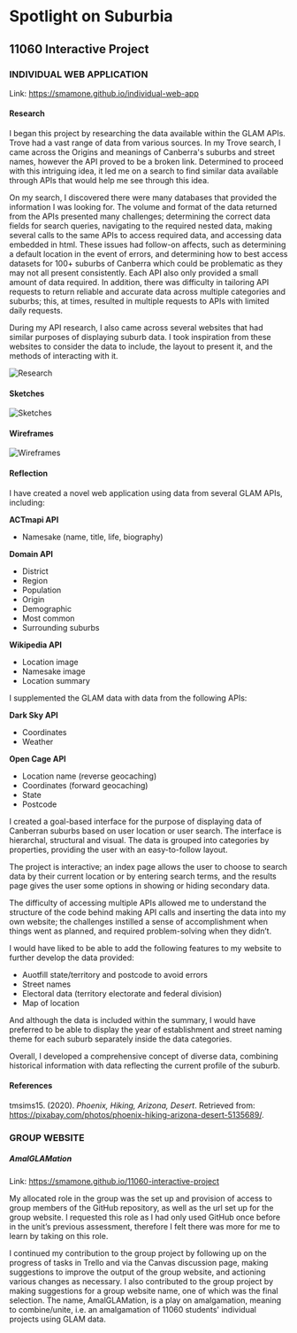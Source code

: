 # Spotlight on Suburbia
## 11060 Interactive Project

### INDIVIDUAL WEB APPLICATION
Link: https://smamone.github.io/individual-web-app

#### Research
I began this project by researching the data available within the GLAM APIs. Trove had a vast range of data from various sources. In my Trove search, I came across the Origins and meanings of Canberra's suburbs and street names, however the API proved to be a broken link. Determined to proceed with this intriguing idea, it led me on a search to find similar data available through APIs that would help me see through this idea.

On my search, I discovered there were many databases that provided the information I was looking for. The volume and format of the data returned from the APIs presented many challenges; determining the correct data fields for search queries, navigating to the required nested data, making several calls to the same APIs to access required data, and accessing data embedded in html. These issues had follow-on affects, such as determining a default location in the event of errors, and determining how to best access datasets for 100+ suburbs of Canberra which could be problematic as they may not all present consistently. Each API also only provided a small amount of data required. In addition, there was difficulty in tailoring API requests to return reliable and accurate data across multiple categories and suburbs; this, at times, resulted in multiple requests to APIs with limited daily requests.

During my API research, I also came across several websites that had similar purposes of displaying suburb data. I took inspiration from these websites to consider the data to include, the layout to present it, and the methods of interacting with it.

![Research](/images/journal/research.png)


#### Sketches

![Sketches](/images/journal/sketches.png)


#### Wireframes

![Wireframes](/images/journal/wireframes.png)


#### Reflection
I have created a novel web application using data from several GLAM APIs, including:

__ACTmapi API__
* Namesake (name, title, life, biography)

__Domain API__
* District
* Region
* Population
* Origin
* Demographic
* Most common
* Surrounding suburbs

__Wikipedia API__
* Location image
* Namesake image
* Location summary

I supplemented the GLAM data with data from the following APIs:

__Dark Sky API__
* Coordinates
* Weather

__Open Cage API__
* Location name (reverse geocaching)
* Coordinates (forward geocaching)
* State
* Postcode

I created a goal-based interface for the purpose of displaying data of Canberran suburbs based on user location or user search. The interface is hierarchal, structural and visual. The data is grouped into categories by properties, providing the user with an easy-to-follow layout.

The project is interactive; an index page allows the user to choose to search data by their current location or by entering search terms, and the results page gives the user some options in showing or hiding secondary data.

The difficulty of accessing multiple APIs allowed me to understand the structure of the code behind making API calls and inserting the data into my own website; the challenges instilled a sense of accomplishment when things went as planned, and required problem-solving when they didn’t.

I would have liked to be able to add the following features to my website to further develop the data provided:
* Auotfill state/territory and postcode to avoid errors
* Street names
* Electoral data (territory electorate and federal division)
* Map of location

And although the data is included within the summary, I would have preferred to be able to display the year of establishment and street naming theme for each suburb separately inside the data categories.

Overall, I developed a comprehensive concept of diverse data, combining historical information with data reflecting the current profile of the suburb.


#### References
tmsims15. (2020). *Phoenix, Hiking, Arizona, Desert*. Retrieved from: https://pixabay.com/photos/phoenix-hiking-arizona-desert-5135689/.


### GROUP WEBSITE
##### AmalGLAMation
Link: https://smamone.github.io/11060-interactive-project

My allocated role in the group was the set up and provision of access to group members of the GitHub repository, as well as the url set up for the group website. I requested this role as I had only used GitHub once before in the unit’s previous assessment, therefore I felt there was more for me to learn by taking on this role.

I continued my contribution to the group project by following up on the progress of tasks in Trello and via the Canvas discussion page, making suggestions to improve the output of the group website, and actioning various changes as necessary. I also contributed to the group project by making suggestions for a group website name, one of which was the final selection. The name, AmalGLAMation, is a play on amalgamation, meaning to combine/unite, i.e. an amalgamation of 11060 students' individual projects using GLAM data.